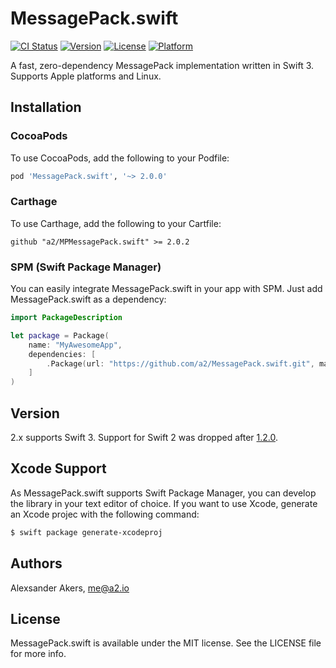 MessagePack.swift
=================

[![CI Status](http://img.shields.io/travis/a2/MessagePack.swift.svg?style=flat)](https://travis-ci.org/a2/MessagePack.swift)
[![Version](https://img.shields.io/cocoapods/v/MessagePack.swift.svg?style=flat)](http://cocoapods.org/pods/MessagePack.swift)
[![License](https://img.shields.io/cocoapods/l/MessagePack.swift.svg?style=flat)](http://cocoapods.org/pods/MessagePack.swift)
[![Platform](https://img.shields.io/cocoapods/p/MessagePack.swift.svg?style=flat)](http://cocoapods.org/pods/Oberholz)

A fast, zero-dependency MessagePack implementation written in Swift 3. Supports Apple platforms and Linux.

## Installation

### CocoaPods

To use CocoaPods, add the following to your Podfile:

```ruby
pod 'MessagePack.swift', '~> 2.0.0'
```

### Carthage

To use Carthage, add the following to your Cartfile:

```ogdl
github "a2/MPMessagePack.swift" >= 2.0.2
```

### SPM (Swift Package Manager)

You can easily integrate MessagePack.swift in your app with SPM. Just add MessagePack.swift as a dependency:

```swift
import PackageDescription

let package = Package(
    name: "MyAwesomeApp",
    dependencies: [
        .Package(url: "https://github.com/a2/MessagePack.swift.git", majorVersion: 2, minor: 0),
    ]
)
```

## Version

2.x supports Swift 3. Support for Swift 2 was dropped after [1.2.0](https://github.com/a2/MessagePack.swift/releases/tag/1.2.0).

## Xcode Support

As MessagePack.swift supports Swift Package Manager, you can develop the library in your text editor of choice. If you want to use Xcode, generate an Xcode projec with the following command:

```sh
$ swift package generate-xcodeproj
```

## Authors

Alexsander Akers, me@a2.io

## License

MessagePack.swift is available under the MIT license. See the LICENSE file for more info.
